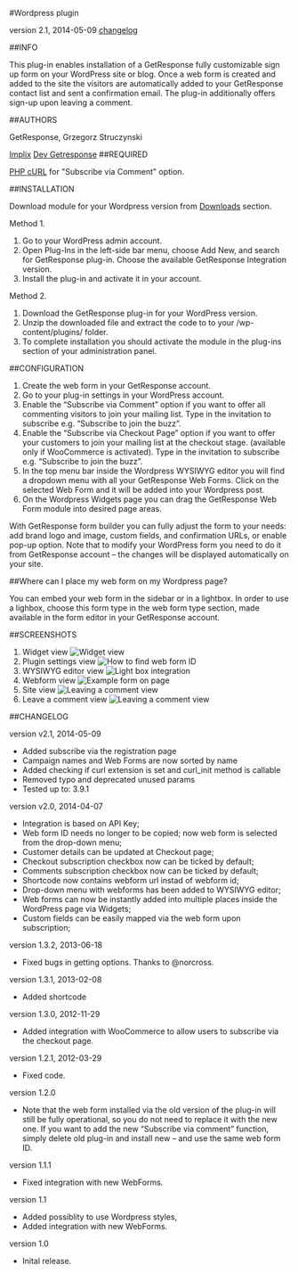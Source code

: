 #Wordpress plugin

version 2.1, 2014-05-09 [changelog](#changelog)

##INFO

This plug-in enables installation of a GetResponse fully customizable sign up form on your WordPress site or blog. Once a web form is created and added to the site the visitors are automatically added to your GetResponse contact list and sent a confirmation email. The plug-in additionally offers sign-up upon leaving a comment. 


##AUTHORS

GetResponse, Grzegorz Struczynski

[Implix](http://implix.com)
[Dev Getresponse](http://dev.getresponse.com)
##REQUIRED

[PHP cURL](http://php.net/manual/en/book.curl.php) for "Subscribe via Comment" option.

##INSTALLATION

Download module for your Wordpress version from [Downloads](http://wordpress.org/extend/plugins/getresponse-integration) section.

Method 1.

1. Go to your WordPress admin account.
2. Open Plug-Ins in the left-side bar menu, choose Add New, and search for GetResponse plug-in. Choose the available GetResponse Integration version.
3. Install the plug-in and activate it in your account.

Method 2.

1. Download the GetResponse plug-in for your WordPress version.
2. Unzip the downloaded file and extract the code to to your /wp-content/plugins/ folder.
3. To complete installation you should activate the module in the plug-ins section of your administration panel.

##CONFIGURATION

1. Create the web form in your GetResponse account.
2. Go to your plug-in settings in your WordPress account.
3. Enable the “Subscribe via Comment” option if you want to offer all commenting visitors to join your mailing list. Type in the invitation to subscribe e.g. “Subscribe to join the buzz”.
4. Enable the “Subscribe via Checkout Page” option if you want to offer your customers to join your mailing list at the checkout stage. (available only if WooCommerce is activated). Type in the invitation to subscribe e.g. “Subscribe to join the buzz”.
5. In the top menu bar inside the Wordpress WYSIWYG editor you will find a dropdown menu with all your GetResponse Web Forms. Click on the selected Web Form and it will be added into your Wordpress post.
6. On the Wordpress Widgets page you can drag the GetResponse Web Form module into desired page areas.

With GetResponse form builder you can fully adjust the form to your needs: add brand logo and image, custom fields, and confirmation URLs, or enable pop-up option. Note that to modify your WordPress form you need to do it from GetResponse account – the changes will be displayed automatically on your site.

##Where can I place my web form on my Wordpress page?

You can embed your web form in the sidebar or in a lightbox. In order to use a lighbox, choose this form type in the web form type section, made available in the form editor in your GetResponse account.

##SCREENSHOTS

1. Widget view ![Widget view](https://github.com/GetResponse/DevZone/raw/master/Plugins/WordPress/screenshot-1.png)
2. Plugin settings view ![How to find web form ID](https://github.com/GetResponse/DevZone/raw/master/Plugins/WordPress/screenshot-2.png)
3. WYSIWYG editor view ![Light box integration](https://github.com/GetResponse/DevZone/raw/master/Plugins/WordPress/screenshot-3.png)
4. Webform view ![Example form on page](https://github.com/GetResponse/DevZone/raw/master/Plugins/WordPress/screenshot-4.png)
5. Site view ![Leaving a comment view](https://github.com/GetResponse/DevZone/raw/master/Plugins/WordPress/screenshot-5.png)
6. Leave a comment view ![Leaving a comment view](https://github.com/GetResponse/DevZone/raw/master/Plugins/WordPress/screenshot-6.png)

##CHANGELOG<a name="changelog">

version v2.1, 2014-05-09

* Added subscribe via the registration page
* Campaign names and Web Forms are now sorted by name
* Added checking if curl extension is set and curl_init method is callable
* Removed typo and deprecated unused params
* Tested up to: 3.9.1

version v2.0, 2014-04-07

* Integration is based on API Key;
* Web form ID needs no longer to be copied; now web form is selected from the drop-down menu;
* Customer details can be updated at Checkout page;
* Checkout subscription checkbox now can be ticked by default;
* Comments subscription checkbox now can be ticked by default;
* Shortcode now contains webform url instad of webform id;
* Drop-down menu with webforms has been added to WYSIWYG editor;
* Web forms can now be instantly added into multiple places inside the WordPress page via Widgets;
* Custom fields can be easily mapped via the web form upon subscription;

version 1.3.2, 2013-06-18

* Fixed bugs in getting options. Thanks to @norcross.

version 1.3.1, 2013-02-08

* Added shortcode

version 1.3.0, 2012-11-29

* Added integration with WooCommerce to allow users to subscribe via the checkout page.

version 1.2.1, 2012-03-29

* Fixed code.

version 1.2.0

* Note that the web form installed via the old version of the plug-in will still be fully operational, so you do not need to replace it with the new one. If you want to add the new “Subscribe via comment” function, simply delete old plug-in and install new – and use the same web form ID.  

version 1.1.1

* Fixed integration with new WebForms.

version 1.1

* Added possiblity to use Wordpress styles,
* Added integration with new WebForms.

version 1.0

* Inital release.